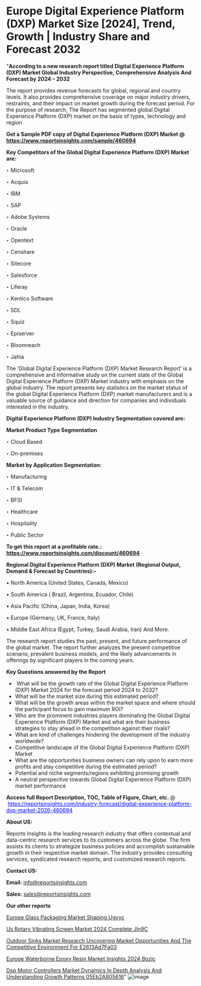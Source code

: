 # Europe Digital Experience Platform (DXP) Market Size [2024], Trend, Growth | Industry Share and Forecast 2032

 "<strong>According to a new research report titled Digital Experience Platform (DXP) Market Global Industry Perspective, Comprehensive Analysis And Forecast by 2024 – 2032</strong>

The report provides revenue forecasts for global, regional and country levels. It also provides comprehensive coverage on major industry drivers, restraints, and their impact on market growth during the forecast period. For the purpose of research, The Report has segmented global Digital Experience Platform (DXP) market on the basis of types, technology and region

<strong>Get a Sample PDF copy of Digital Experience Platform (DXP) Market </strong><strong>@<a href=https://www.reportsinsights.com/sample/460694 style=color:#0000ff;> https://www.reportsinsights.com/sample/460694</a></strong></font>

<strong>Key Competitors of the Global Digital Experience Platform (DXP) Market are:</strong>

‣ Microsoft

‣ Acquia

‣ IBM

‣ SAP

‣ Adobe Systems

‣ Oracle

‣ Opentext

‣ Censhare

‣ Sitecore

‣ Salesforce

‣ Liferay

‣ Kentico Software

‣ SDL

‣ Squiz

‣ Episerver

‣ Bloomreach

‣ Jahia

The ‘Global Digital Experience Platform (DXP) Market Research Report’ is a comprehensive and informative study on the current state of the Global Digital Experience Platform (DXP) Market industry with emphasis on the global industry. The report presents key statistics on the market status of the global Digital Experience Platform (DXP) market manufacturers and is a valuable source of guidance and direction for companies and individuals interested in the industry.

<strong>Digital Experience Platform (DXP) Industry Segmentation covered are:</strong>

<strong>Market Product Type Segmentation</strong>

‣ Cloud Based

‣ On-premises

<strong>Market by Application Segmentation:</strong>

‣ Manufacturing

‣ IT & Telecom

‣ BFSI

‣ Healthcare

‣ Hospitality

‣ Public Sector

<strong>To get this report at a profitable rate.: <a href=https://www.reportsinsights.com/discount/460694 style=color:#0000ff;>https://www.reportsinsights.com/discount/460694</a></strong></font>

<strong>Regional Digital Experience Platform (DXP) Market (Regional Output, Demand &amp; Forecast by Countries):-</strong>

• North America (United States, Canada, Mexico)

• South America ( Brazil, Argentina, Ecuador, Chile)

• Asia Pacific (China, Japan, India, Korea)

• Europe (Germany, UK, France, Italy)

• Middle East Africa (Egypt, Turkey, Saudi Arabia, Iran) And More.

The research report studies the past, present, and future performance of the global market. The report further analyzes the present competitive scenario, prevalent business models, and the likely advancements in offerings by significant players in the coming years.

<strong>Key Questions answered by the Report</strong>
<ul>
  <li> What will be the growth rate of the Global Digital Experience Platform (DXP) Market 2024 for the forecast period 2024 to 2032?</li>
  <li>What will be the market size during this estimated period?</li>
  <li>What will be the growth areas within the market space and where should the participant focus to gain maximum ROI?</li>
  <li>Who are the prominent industries players dominating the Global Digital Experience Platform (DXP) Market and what are their business strategies to stay ahead in the competition against their rivals?</li>
  <li>What are kind of challenges hindering the development of the industry worldwide?</li>
  <li>Competitive landscape of the Global Digital Experience Platform (DXP) Market</li>
  <li>What are the opportunities business owners can rely upon to earn more profits and stay competitive during the estimated period?</li>
  <li>Potential and niche segments/regions exhibiting promising growth</li>
  <li>A neutral perspective towards Global Digital Experience Platform (DXP) market performance</li>
</ul>
<strong>Access full Report Description, TOC, Table of Figure, Chart, etc. </strong>@  <a href=https://reportsinsights.com/industry-forecast/digital-experience-platform-dxp-market-2026-460694 style=color:#0000ff;>https://reportsinsights.com/industry-forecast/digital-experience-platform-dxp-market-2026-460694</a></font>

<strong><strong>About US</strong>:</strong>

Reports Insights is the leading research industry that offers contextual and data-centric research services to its customers across the globe. The firm assists its clients to strategize business policies and accomplish sustainable growth in their respective market domain. The industry provides consulting services, syndicated research reports, and customized research reports.

<strong>Contact US:</strong>

<p class=""""><b>Email:</b> <a href=mailto:info@reportsinsights.com>info@reportsinsights.com</a></p>
<p class=""""><b>Sales:</b> <a href=mailto:sales@reportsinsights.com>sales@reportsinsights.com</a></p>

<strong>Our other reports</strong>

<a href=https://www.linkedin.com/pulse/europe-glass-packaging-market-shaping-ugvyc/>Europe Glass Packaging Market Shaping Ugvyc</a>

<a href=https://www.linkedin.com/pulse/us-rotary-vibrating-screen-market-2024-complete-jln9c/>Us Rotary Vibrating Screen Market 2024 Complete Jln9C</a>

<a href=https://medium.com/@tidke9676/outdoor-sinks-market-research-uncovering-market-opportunities-and-the-competitive-environment-for-e2613ad7fa03>Outdoor Sinks Market Research Uncovering Market Opportunities And The Competitive Environment For E2613Ad7Fa03</a>

<a href=https://www.linkedin.com/pulse/europe-waterborne-epoxy-resin-market-insights-2024-bozjc/>Europe Waterborne Epoxy Resin Market Insights 2024 Bozjc</a>

<a href=https://medium.com/@gd336335/dsp-motor-controllers-market-dynamics-in-depth-analysis-and-understanding-growth-patterns-05eb2a805616>Dsp Motor Controllers Market Dynamics In Depth Analysis And Understanding Growth Patterns 05Eb2A805616</a>"
![image](https://github.com/daminid12/RImarketresearch/assets/158430485/40834091-4216-4372-8103-37e0c8190a41)

